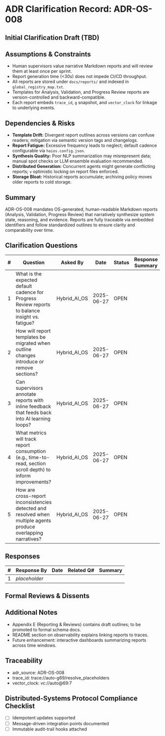 # ADR Clarification Record: ADR-OS-008

## Initial Clarification Draft (TBD)


## Assumptions & Constraints
- Human supervisors value narrative Markdown reports and will review them at least once per sprint.
- Report generation time (<30s) does not impede CI/CD throughput.
- All reports are stored under `docs/reports/` and indexed in `global_registry_map.txt`.
- Templates for Analysis, Validation, and Progress Review reports are version-controlled and backward-compatible.
- Each report embeds `trace_id`, `g` snapshot, and `vector_clock` for linkage to underlying events.

## Dependencies & Risks
- **Template Drift:** Divergent report outlines across versions can confuse readers; mitigation via semantic version tags and changelogs.
- **Report Fatigue:** Excessive frequency leads to neglect; default cadence configurable via `haios.config.json`.
- **Synthesis Quality:** Poor NLP summarization may misrepresent data; manual spot checks or LLM ensemble evaluation recommended.
- **Distributed Generation:** Concurrent agents might generate conflicting reports; `v` optimistic locking on report files enforced.
- **Storage Bloat:** Historical reports accumulate; archiving policy moves older reports to cold storage.

## Summary
ADR-OS-008 mandates OS-generated, human-readable Markdown reports (Analysis, Validation, Progress Review) that narratively synthesize system state, reasoning, and evidence. Reports are fully traceable via embedded identifiers and follow standardized outlines to ensure clarity and comparability over time.

## Clarification Questions
| # | Question | Asked By | Date | Status | Response Summary |
|---|----------|----------|------|--------|------------------|
| 1 | What is the expected default cadence for Progress Review reports to balance insight vs. fatigue? | Hybrid_AI_OS | 2025-06-27 | OPEN | |
| 2 | How will report templates be migrated when outline changes introduce or remove sections? | Hybrid_AI_OS | 2025-06-27 | OPEN | |
| 3 | Can supervisors annotate reports with inline feedback that feeds back into AI learning loops? | Hybrid_AI_OS | 2025-06-27 | OPEN | |
| 4 | What metrics will track report consumption (e.g., time-to-read, section scroll depth) to inform improvements? | Hybrid_AI_OS | 2025-06-27 | OPEN | |
| 5 | How are cross-report inconsistencies detected and resolved when multiple agents produce overlapping narratives? | Hybrid_AI_OS | 2025-06-27 | OPEN | |

## Responses
| # | Response By | Date | Related Q# | Summary |
|---|-------------|------|------------|---------|
| 1 | _placeholder_ | | | |

## Formal Reviews & Dissents
<!-- Capture formal approvals, objections, and alternative viewpoints here. -->


## Additional Notes
- Appendix E (Reporting & Reviews) contains draft outlines; to be promoted to formal schema docs.
- README section on observability explains linking reports to traces.
- Future enhancement: interactive dashboards summarizing reports across time windows.

## Traceability
- adr_source: ADR-OS-008
- trace_id: trace://auto-g69/resolve_placeholders
- vector_clock: vc://auto@69:7

## Distributed-Systems Protocol Compliance Checklist
- [ ] Idempotent updates supported
- [ ] Message-driven integration points documented
- [ ] Immutable audit-trail hooks attached 